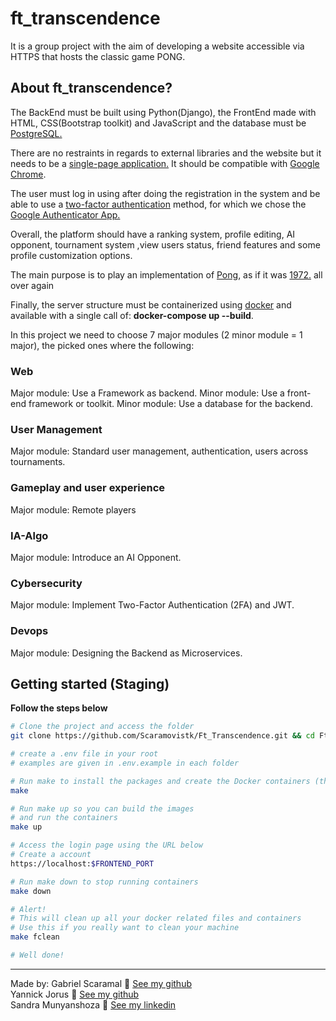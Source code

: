 # ft_transcendence
It is a group project with the aim of developing a website accessible via HTTPS that hosts the classic game PONG.

## About ft_transcendence?
The BackEnd must be built using Python(Django), the FrontEnd made with HTML, CSS(Bootstrap toolkit) and JavaScript and the database must be [PostgreSQL.](https://www.postgresql.org/)

There are no restraints in regards to external libraries and the website but it needs to be a [single-page application.](https://en.wikipedia.org/wiki/Single-page_application) It should be compatible with [Google Chrome](https://www.google.com/intl/en-US/chrome/).

The user must log in using after doing the registration in the system and be able to use a [two-factor authentication](https://authy.com/what-is-2fa/) method, for which we chose the [Google Authenticator App.](https://play.google.com/store/apps/details?id=com.google.android.apps.authenticator2&hl=en_US&gl=US)

Overall, the platform should have a ranking system, profile editing, AI opponent, tournament system ,view users status, friend features and some profile customization options.

The main purpose is to play an implementation of [Pong](https://en.wikipedia.org/wiki/Pong), as if it was [1972.](https://www.youtube.com/watch?v=fiShX2pTz9A) all over again

Finally, the server structure must be containerized using [docker](https://www.docker.com/) and available with a single call of: **docker-compose up --build**.

In this project we need to choose 7 major modules (2 minor module = 1 major), the picked ones where the following:

### Web
  Major module: Use a Framework as backend.
  Minor module: Use a front-end framework or toolkit.
  Minor module: Use a database for the backend.
### User Management
  Major module: Standard user management, authentication, users across tournaments.
### Gameplay and user experience
  Major module: Remote players
### IA-Algo
  Major module: Introduce an AI Opponent.
### Cybersecurity
  Major module: Implement Two-Factor Authentication (2FA) and JWT.
### Devops
  Major module: Designing the Backend as Microservices.

## Getting started (Staging)
**Follow the steps below**
```bash
# Clone the project and access the folder
git clone https://github.com/Scaramovistk/Ft_Transcendence.git && cd Ft_Transcendence/

# create a .env file in your root
# examples are given in .env.example in each folder

# Run make to install the packages and create the Docker containers (this may take a while)
make

# Run make up so you can build the images
# and run the containers
make up

# Access the login page using the URL below
# Create a account
https://localhost:$FRONTEND_PORT

# Run make down to stop running containers
make down

# Alert!
# This will clean up all your docker related files and containers
# Use this if you really want to clean your machine
make fclean

# Well done!
```
---

Made by:
Gabriel Scaramal 👋 [See my github](https://github.com/Scaramovistk)<br/>
Yannick Jorus 👋 [See my github](https://github.com/Yjorus)<br/>
Sandra Munyanshoza 👋 [See my linkedin](https://github.com/samunyan)<br/>

